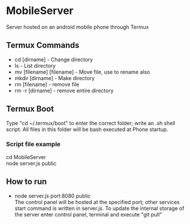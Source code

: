 # MobileServer
Server hosted on an android mobile phone through Termux

## Termux Commands
* cd [dirname] - Change directory
* ls - List directory
* mv [filename] [filename] - Move file, use to rename also
* mkdir [dirname] - Make directory
* rm [filename] - remove file
* rm -r [dirname] - remove entire directory

## Termux Boot
Type "cd ~/.termux/boot" to enter the correct folder; write an .sh
shell script. All files in this folder will be bash executed at Phone startup.
### Script file example
cd MobileServer \
node server.js public

## How to run
* node server.js port:8080 public \
The control panel will be hosted at the specified port; other services
start command is written in server.js.
To update the internal storage of the server enter control panel, terminal
and execute "git pull"
